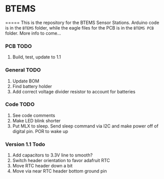 # BTEMS
=====
This is the repository for the BTEMS Sensor Stations. Arduino code is in the ```BTEMS``` folder, while the eagle files for the PCB is in the ```BTEMS PCB``` folder. More info to come...

### PCB TODO
1. Build, test, update to 1.1

### General TODO
1. Update BOM
2. Find battery holder
3. Add correct voltage divider resistor to account for batteries

### Code TODO
1. See code comments
2. Make LED blink shorter
3. Put MLX to sleep. Send sleep command via I2C and make power off of digital pin. POR to wake up

### Version 1.1 Todo
1. Add capacitors to 3.3V line to smooth?
2. Switch header orientation to favor adafruit RTC
3. Move RTC header down a bit
4. Move via near RTC header bottom ground pin
